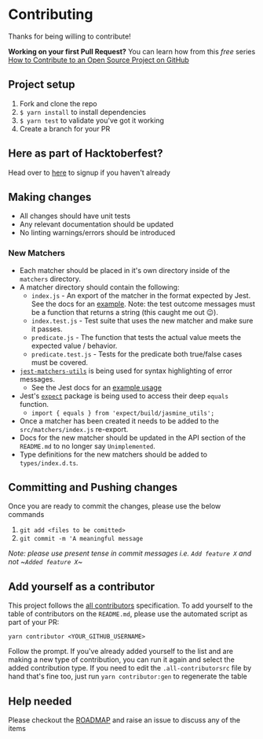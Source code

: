 # Contributing

Thanks for being willing to contribute!

**Working on your first Pull Request?** You can learn how from this *free* series
[How to Contribute to an Open Source Project on GitHub](https://egghead.io/series/how-to-contribute-to-an-open-source-project-on-github)

## Project setup

1. Fork and clone the repo
2. `$ yarn install` to install dependencies
3. `$ yarn test` to validate you've got it working
4. Create a branch for your PR

## Here as part of Hacktoberfest?

Head over to [here](https://hacktoberfest.digitalocean.com/sign_up/register) to signup if you haven't already

## Making changes

 - All changes should have unit tests
 - Any relevant documentation should be updated
 - No linting warnings/errors should be introduced

### New Matchers

 - Each matcher should be placed in it's own directory inside of the `matchers` directory.
 - A matcher directory should contain the following:
   * `index.js` - An export of the matcher in the format expected by Jest. See the docs for an [example](http://facebook.github.io/jest/docs/en/expect.html#expectextendmatchers). Note: the test outcome messages must be a function that returns a string (this caught me out 😉).
   * `index.test.js` - Test suite that uses the new matcher and make sure it passes.
   * `predicate.js` - The function that tests the actual value meets the expected value / behavior.
   * `predicate.test.js` - Tests for the predicate both true/false cases must be covered.
 - [`jest-matchers-utils`](https://github.com/facebook/jest/tree/master/packages/jest-matcher-utils) is being used for syntax highlighting of error messages.
   * See the Jest docs for an [example usage](https://facebook.github.io/jest/docs/en/expect.html#thisutils)
 - Jest's [`expect`](https://github.com/facebook/jest/tree/master/packages/expect) package is being used to access their deep `equals` function.
   * `import { equals } from 'expect/build/jasmine_utils';`
 - Once a matcher has been created it needs to be added to the `src/matchers/index.js` re-export.
 - Docs for the new matcher should be updated in the API section of the `README.md` to no longer say `Unimplemented`.
 - Type definitions for the new matchers should be added to `types/index.d.ts`.

## Committing and Pushing changes

Once you are ready to commit the changes, please use the below commands

1. `git add <files to be comitted>`
2. `git commit -m 'A meaningful message`

*Note: please use present tense in commit messages i.e. `Add feature X` and not ~`Added feature X`~*

## Add yourself as a contributor

This project follows the [all contributors](https://github.com/kentcdodds/all-contributors)
specification. To add yourself to the table of contributors on the `README.md`, please use
the automated script as part of your PR:

```console
yarn contributor <YOUR_GITHUB_USERNAME>
```

Follow the prompt. If you've already added yourself to the list and are making a
new type of contribution, you can run it again and select the added contribution
type. If you need to edit the `.all-contributorsrc` file by hand that's fine
too, just run `yarn contributor:gen` to regenerate the table

## Help needed

Please checkout the [ROADMAP](docs/ROADMAP.md) and raise an issue to discuss
any of the items
